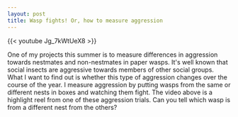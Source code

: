 ```yaml
---
layout: post
title: Wasp fights! Or, how to measure aggression
---
```


{{< youtube Jg_7kWtUeX8 >}}

One of my projects this summer is to measure differences in aggression towards nestmates and non-nestmates in
paper wasps. It's well known that social insects are aggressive towards members of other social groups. What I want
to find out is whether this type of aggression changes over the course of the year. I measure aggression by putting
wasps from the same or different nests in boxes and watching them fight. The video above is a highlight reel from
one of these aggression trials. Can you tell which wasp is from a different nest from the others?
